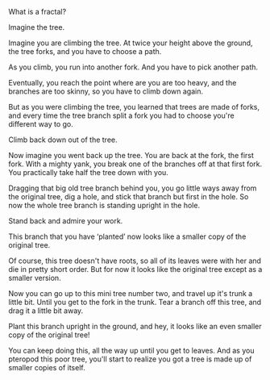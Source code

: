 

What is a fractal? 



Imagine the tree. 



Imagine you are climbing the tree. At twice your height above the ground, the tree forks, and you have to choose a path. 



As you climb, you run into another fork. And you have to pick another path. 



Eventually, you reach the point where are you are too heavy, and the branches are too skinny, so you have to climb down again. 



But as you were climbing the tree, you learned that trees are made of forks, and every time the tree branch split a fork you had to choose you're different way to go.
 



Climb back down out of the tree. 



Now imagine you went back up the tree. You are back at the fork, the first fork.  With a mighty yank, you break one of the branches off at that first fork. You practically take half the tree down with you. 



Dragging that big old tree branch behind you, you go little ways away from the original tree, dig a hole, and stick that branch but first in the hole. So now the whole tree branch is standing upright in the hole. 



Stand back and admire your work.

This branch that you have ‘planted’ now looks like a smaller copy of the original tree. 



Of course, this tree doesn't have roots, so all of its leaves were with her and die in pretty short order. But for now it looks like the original tree except as a smaller version. 



Now you can go up to this mini tree number two, and travel up it's trunk a little bit. Until you get to the fork in the trunk. Tear a branch off this tree, and drag it a little bit away. 



Plant this branch upright in the ground, and hey, it looks like an even smaller copy of the original tree! 



You can keep doing this, all the way up until you get to leaves. And as you pteropod this poor tree, you'll start to realize you got a tree is made up of smaller copies of itself. 

